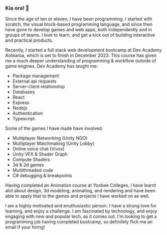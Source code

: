 ### Kia ora! 👋

Since the age of ten or eleven, I have been programming. I started with scratch, the visual block-based programming language, and since then have gone to develop games and web apps, both independently and in groups of teams. I love to learn, and get a kick out of building interactive and practical products. 

Recently, I started a full stack web development bootcamp at Dev Academy Aotearoa, which is set to finish in December 2023. This course has given me a much deeper understanding of programming & workflow outside of game engines. Dev Academy has taught me: 

- Package management
- External api requests
- Server-client relationship
- Databases
- React
- Express
- Nodejs 
- Authentication
- Typescript.

Some of the games I have made have involved:

- Multiplayer Networking (Unity NGO)
- Multiplayer Matchmaking (Unity Lobby)
- Online voice chat (Vivox)
- Unity VFX & Shader Graph
- Compute Shaders
- 3d & 2d games
- Multithreaded code
- C# debugging & breakpoints

Having completed an Animation course at Yoobee Colleges, I have learnt alot about design, 3d modeling, animating, and rendering and have been able to apply that to the games and projects I have worked on as well. 

I am a highly motivated and enuthusiastic person. I have a strong love for learning, and enjoy a challenge. I am fascinated by technology, and enjoy engaging with new and popular tech, as it comes out. I'm looking to get a programming job having completed bootcamp, so definitely flick me an email if your hiring!
